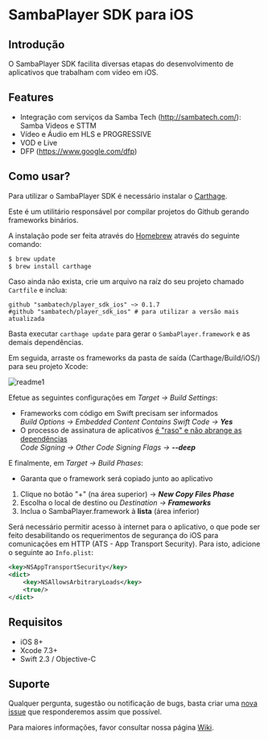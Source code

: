 # SambaPlayer SDK para iOS

## Introdução
O SambaPlayer SDK facilita diversas etapas do desenvolvimento de aplicativos que trabalham com vídeo em iOS.

## Features
- Integração com serviços da Samba Tech (http://sambatech.com/): Samba Videos e STTM
- Vídeo e Áudio em HLS e PROGRESSIVE
- VOD e Live
- DFP (https://www.google.com/dfp)

## Como usar?
Para utilizar o SambaPlayer SDK é necessário instalar o [Carthage](https://github.com/Carthage/Carthage).

Este é um utilitário responsável por compilar projetos do Github gerando frameworks binários.

A instalação pode ser feita através do [Homebrew](http://brew.sh/) através do seguinte comando:

```bash
$ brew update
$ brew install carthage
```

Caso ainda não exista, crie um arquivo na raíz do seu projeto chamado `Cartfile` e inclua:

```ogdl
github "sambatech/player_sdk_ios" ~> 0.1.7
#github "sambatech/player_sdk_ios" # para utilizar a versão mais atualizada
```

Basta executar `carthage update` para gerar o `SambaPlayer.framework` e as demais dependências.

Em seguida, arraste os frameworks da pasta de saída (Carthage/Build/iOS/) para seu projeto Xcode:

![readme1](https://cloud.githubusercontent.com/assets/484062/16528649/85e947ce-3f94-11e6-8806-6020775d8d02.gif)

Efetue as seguintes configurações em *Target -> Build Settings*:

- Frameworks com código em Swift precisam ser informados
<br>*Build Options -> Embedded Content Contains Swift Code -> __Yes__*
- O processo de assinatura de aplicativos [é "raso" e não abrange as dependências](http://stackoverflow.com/a/17396143/3688598)
<br>*Code Signing -> Other Code Signing Flags -> __--deep__*

E finalmente, em *Target -> Build Phases*:

- Garanta que o framework será copiado junto ao aplicativo
 1. Clique no botão "+" (na área superior) -> *__New Copy Files Phase__*
 1. Escolha o local de destino ou *Destination -> __Frameworks__*
 1. Inclua o SambaPlayer.framework à __lista__ (área inferior)

Será necessário permitir acesso à internet para o aplicativo, o que pode ser feito desabilitando os requerimentos de segurança do iOS para comunicações em HTTP (ATS - App Transport Security). Para isto, adicione o seguinte ao `Info.plist`:

```xml
<key>NSAppTransportSecurity</key>
<dict>
	<key>NSAllowsArbitraryLoads</key>
	<true/>
</dict>
```
## Requisitos
- iOS 8+
- Xcode 7.3+
- Swift 2.3 / Objective-C

## Suporte
Qualquer pergunta, sugestão ou notificação de bugs, basta criar uma [nova issue](https://github.com/sambatech/player_sdk_ios/issues/new) que responderemos assim que possível.

Para maiores informações, favor consultar nossa página [Wiki](https://github.com/sambatech/player_sdk_ios/wiki).
